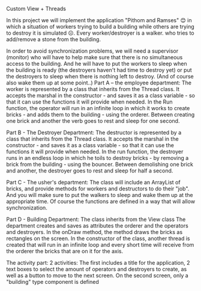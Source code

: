 Custom View + Threads

In this project we will implement the application "Pithom and Ramses" 😊 in which a situation of workers trying to build a building while others are trying to destroy it is simulated ☹.
Every worker/destroyer is a walker. who tries to add/remove a stone from the building.

In order to avoid synchronization problems, we will need a supervisor (monitor) who will have to help make sure that there is no simultaneous access to the building. And he will have to put the workers to sleep when the building is ready (the destroyers haven't had time to destroy yet) or put the destroyers to sleep when there is nothing left to destroy. (And of course also wake them up at some point..)
Part A – the employee department:
The worker is represented by a class that inherits from the Thread class.
It accepts the marshal in the constructor - and saves it as a class variable - so that it can use the functions it will provide when needed.
In the Run function, the operator will run in an infinite loop in which it works to create bricks - and adds them to the building - using the orderer. Between creating one brick and another the verb goes to rest and sleep for one second.

Part B - The Destroyer Department:
The destructor is represented by a class that inherits from the Thread class.
It accepts the marshal in the constructor - and saves it as a class variable - so that it can use the functions it will provide when needed.
In the run function, the destroyer runs in an endless loop in which he toils to destroy bricks - by removing a brick from the building - using the bouncer. Between demolishing one brick and another, the destroyer goes to rest and sleep for half a second.

Part C - The usher's department:
The class will include an ArrayList of bricks, and provide methods for workers and destructors to do their "job".
And you will make sure to put the walkers to sleep and wake them up at the appropriate time. Of course the functions are defined in a way that will allow synchronization.

Part D - Building Department:
The class inherits from the View class
The department creates and saves as attributes the orderer and the operators and destroyers.
In the onDraw method, the method draws the bricks as rectangles on the screen.
In the constructor of the class, another thread is created that will run in an infinite loop and every short time will receive from the orderer the bricks that are on it for the axis.

The activity part:
  2 activities:
The first includes a title for the application, 2 text boxes to select the amount of operators and destroyers to create, as well as a button to move to the next screen.
On the second screen, only a "building" type component is defined
